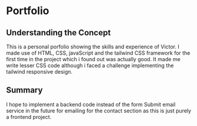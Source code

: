 # Portfolio
## Understanding the Concept
This is a personal porfolio showing the skills and experience of Victor. I made use of HTML, CSS,
javaScript and the tailwind CSS framework for the first time in the project which i found out 
was actually good. It made me write lesser CSS code although i faced a challenge implementing the 
tailwind responsive design.
## Summary
I hope to implement a backend code instead of the form Submit email service in the future for emailing 
for the contact section as this is just purely a frontend project.
